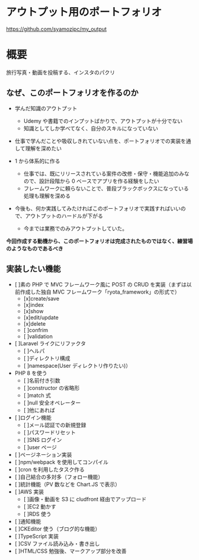 # アウトプット用のポートフォリオ

https://github.com/syamozipc/my_output

# 概要

旅行写真・動画を投稿する、インスタのパクリ

## なぜ、このポートフォリオを作るのか

- 学んだ知識のアウトプット

  - Udemy や書籍でのインプットばかりで、アウトプットが十分でない
  - 知識としてしか学べてなく、自分のスキルになっていない

- 仕事で学んだことや吸収しきれていない点を、ポートフォリオでの実装を通して理解を深めたい

- 1 から体系的に作る

  - 仕事では、既にリリースされている案件の改修・保守・機能追加のみなので、設計段階から 0 ベースでアプリを作る経験をしたい
  - フレームワークに頼らないことで、普段ブラックボックスになっている処理も理解を深める

- 今後も、何か実践してみたければこのポートフォリオで実践すればいいので、アウトプットのハードルが下がる
  - 今までは業務でのみアウトプットしていた。

**今回作成する動機から、このポートフォリオは完成されたものではなく、練習場のようなものであるべき**

## 実装したい機能

- [ ]素の PHP で MVC フレームワーク風に POST の CRUD を実装（まずは以前作成した独自 MVC フレームワーク「ryota_framework」の形式で）
  - [x]create/save
  - [x]index
  - [x]show
  - [x]edit/update
  - [x]delete
  - [ ]confrim
  - [ ]validation
- [ ]Laravel ライクにリファクタ
  - [ ]ヘルパ
  - [ ]ディレクトリ構成
  - [ ]namespace(User ディレクトリ作りたい)）
- PHP 8 を使う
  - [ ]名前付き引数
  - [ ]constructor の省略形
  - [ ]match 式
  - [ ]null 安全オペレーター
  - [ ]他にあれば
- [ ]ログイン機能
  - [ ]メール認証での新規登録
  - [ ]パスワードリセット
  - [ ]SNS ログイン
  - [ ]user ページ
- [ ]ページネーション実装
- [ ]npm/webpack を使用してコンパイル
- [ ]cron を利用したタスク作る
- [ ]自己結合の多対多（フォロー機能）
- [ ]統計機能（PV 数などを Chart.JS で表示）
- [ ]AWS 実装
  - [ ]画像・動画を S3 に cludfront 経由でアップロード
  - [ ]EC2 動かす
  - [ ]RDS 使う
- [ ]通知機能
- [ ]CKEditor 使う（ブログ的な機能）
- [ ]TypeScript 実装
- [ ]CSV ファイル読み込み・書き出し
- [ ]HTML/CSS 勉強後、マークアップ部分を改善
